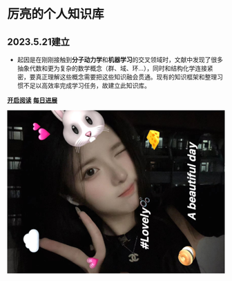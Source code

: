 


# 厉亮的个人知识库

## 2023.5.21建立 
- 起因是在刚刚接触到**分子动力学**和**机器学习**的交叉领域时，文献中发现了很多抽象代数和更为复杂的数学概念（群、域、环…），同时和结构化学连接紧密，要真正理解这些概念需要把这些知识融会贯通。现有的知识框架和整理习惯不足以高效率完成学习任务，故建立此知识库。


[**开启阅读**](/README.md)
[**每日进展**](everday/)

![](images/background.jpg)
